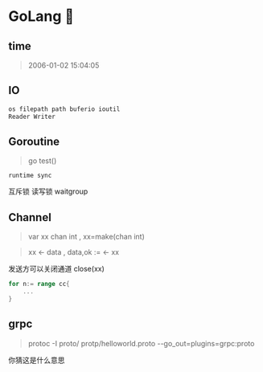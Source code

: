 # GoLang 🦔

## time

> 2006-01-02 15:04:05

## IO

```go
os filepath path buferio ioutil
Reader Writer
```

## Goroutine

> go test()

<code>runtime sync</code>

互斥锁 读写锁 waitgroup

## Channel

> var xx chan int , xx=make(chan int)

> xx <- data , data,ok := <- xx

发送方可以关闭通道 close(xx)

```go
for n:= range cc{
    ...
}
```

## grpc

> protoc -I proto/ protp/helloworld.proto --go_out=plugins=grpc:proto

你猜这是什么意思
